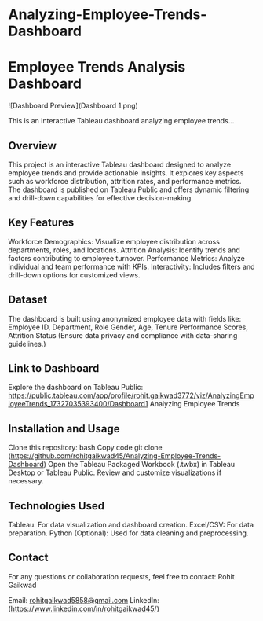 # Analyzing-Employee-Trends-Dashboard

# Employee Trends Analysis Dashboard

![Dashboard Preview](Dashboard 1.png)

This is an interactive Tableau dashboard analyzing employee trends...

## Overview
This project is an interactive Tableau dashboard designed to analyze employee trends and provide actionable insights. It explores key aspects such as workforce distribution, attrition rates, and performance metrics. The dashboard is published on Tableau Public and offers dynamic filtering and drill-down capabilities for effective decision-making.

## Key Features
Workforce Demographics: Visualize employee distribution across departments, roles, and locations.
Attrition Analysis: Identify trends and factors contributing to employee turnover.
Performance Metrics: Analyze individual and team performance with KPIs.
Interactivity: Includes filters and drill-down options for customized views.

## Dataset
The dashboard is built using anonymized employee data with fields like:
Employee ID, Department, Role
Gender, Age, Tenure
Performance Scores, Attrition Status
(Ensure data privacy and compliance with data-sharing guidelines.)

## Link to Dashboard
Explore the dashboard on Tableau Public: https://public.tableau.com/app/profile/rohit.gaikwad3772/viz/AnalyzingEmployeeTrends_17327035393400/Dashboard1
Analyzing Employee Trends

## Installation and Usage
Clone this repository:
bash
Copy code
git clone (https://github.com/rohitgaikwad45/Analyzing-Employee-Trends-Dashboard)
Open the Tableau Packaged Workbook (.twbx) in Tableau Desktop or Tableau Public.
Review and customize visualizations if necessary.

## Technologies Used
Tableau: For data visualization and dashboard creation.
Excel/CSV: For data preparation.
Python (Optional): Used for data cleaning and preprocessing.

## Contact
For any questions or collaboration requests, feel free to contact:
Rohit Gaikwad

Email: rohitgaikwad5858@gmail.com 
LinkedIn: (https://www.linkedin.com/in/rohitgaikwad45/)

